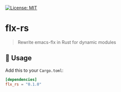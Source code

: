 [![License: MIT](https://img.shields.io/badge/License-MIT-green.svg)](https://opensource.org/licenses/MIT)

# flx-rs
> Rewrite emacs-flx in Rust for dynamic modules

## 🔨 Usage

Add this to your `Cargo.toml`:

```toml
[dependencies]
flx_rs = "0.1.0"
```
